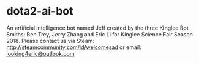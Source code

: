 # dota2-ai-bot
An artificial intelligence bot named Jeff created by the three Kinglee Bot Smiths: Ben Trey, Jerry Zhang and Eric Li for Kinglee Science Fair Season 2018.
 Please contact us via Steam: http://steamcommunity.com/id/welcomesad or email: looking4eric@outlook.com 
